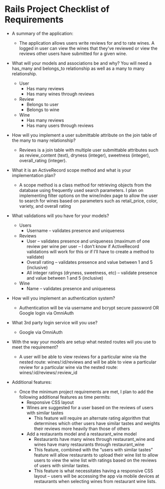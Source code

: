 # Rails Project Checklist of Requirements

- A summary of the application:
  - The application allows users write reviews for and to rate wines.  A logged
    in user can view the wines that they’ve reviewed or view the reviews other
    users have submitted for a given wine.

- What will your models and associations be and why? You will need a has_many
  and belongs_to relationship as well as a many to many relationship.
  - User
    - Has many reviews
    - Has many wines through reviews
  - Review
    - Belongs to user
    - Belongs to wine
  - Wine
    - Has many reviews
    - Has many users through reviews

- How will you implement a user submittable attribute on the join table of the
  many to many relationship?
  - Reviews is a join table with multiple user submittable attributes such as
    review_content (text), dryness (integer), sweetness (integer),
    overall_rating (integer).

- What it is an ActiveRecord scope method and what is your implementation plan?
  - A scope method is a class method for retrieving objects from the database
    using frequently used search parameters.  I plan on implementing filter
    options on the wine/index page to allow the user to search for wines based
    on parameters such as retail_price, color, variety, and overall rating

- What validations will you have for your models?
  - Users
    - Username – validates presence and uniqueness
  - Reviews
    - User – validates presence and uniqueness (maximum of one review per wine
      per user – I don’t know if ActiveRecord validations will work for this or
      if I’ll have to create a method to validate)
    - Overall rating – validates presence and value between 1 and 5 (inclusive)
    - All integer ratings (dryness, sweetness, etc) – validate presence and
      value between 1 and 5 (inclusive)
  - Wine
    - Name – validates presence and uniqueness

- How will you implement an authentication system?
  - Authentication will be via username and bcrypt secure password OR Google
    login via OmniAuth

- What 3rd party login service will you use?
  - Google via OmniAuth

- With the way your models are setup what nested routes will you use to meet the
  requirement?
  - A user will be able to view reviews for a particular wine via the nested
    route: wines/:id/reviews and will be able to view a particular review for a
    particular wine via the nested route: wines/:id/reviews/:review_id

- Additional features:
  - Once the minimum project requirements are met, I plan to add the following
    additional features as time permits:
    - Responsive CSS layout
    - Wines are suggested for a user based on the reviews of users with similar
      tastes
      - This feature will require an alternate rating algorithm that determines
        which other users have similar tastes and weights their reviews more
        heavily than those of others
    - Add a restaurants model and a restaurant_wine model
      - Restaurants have many wines through restaurant_wine and wines have many
        restaurants through restaurant_wine
      - This feature, combined with the “users with similar tastes” feature will
        allow restaurants to upload their wine list to allow users to view the
        wine list with ratings based on the reviews of users with similar
        tastes.
      - This feature is what necessitates having a responsive CSS layout – users
        will be accessing the app via mobile devices at restaurants when
        selecting wines from restaurant wine lists.

